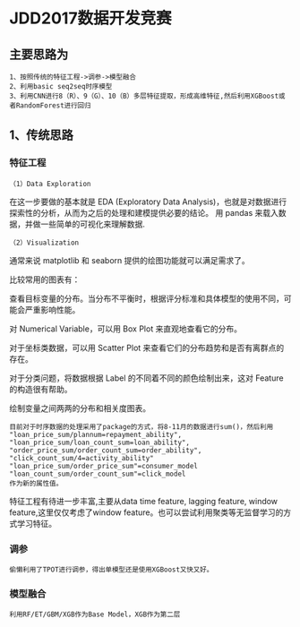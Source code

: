 # JDD2017数据开发竞赛

## 主要思路为

	1、按照传统的特征工程->调参->模型融合
	2、利用basic seq2seq时序模型
    3、利用CNN进行8（R）、9（G）、10（B）多层特征提取，形成高维特征,然后利用XGBoost或者RandomForest进行回归

## 1、传统思路
### 特征工程

	（1）Data Exploration

在这一步要做的基本就是 EDA (Exploratory Data Analysis)，也就是对数据进行探索性的分析，从而为之后的处理和建模提供必要的结论。
用 pandas 来载入数据，并做一些简单的可视化来理解数据.

	（2）Visualization
通常来说 matplotlib 和 seaborn 提供的绘图功能就可以满足需求了。

比较常用的图表有：

查看目标变量的分布。当分布不平衡时，根据评分标准和具体模型的使用不同，可能会严重影响性能。

对 Numerical Variable，可以用 Box Plot 来直观地查看它的分布。

对于坐标类数据，可以用 Scatter Plot 来查看它们的分布趋势和是否有离群点的存在。

对于分类问题，将数据根据 Label 的不同着不同的颜色绘制出来，这对 Feature 的构造很有帮助。

绘制变量之间两两的分布和相关度图表。

    目前对于时序数据的处理采用了package的方式，将8-11月的数据进行sum()，然后利用
    "loan_price_sum/plannum=repayment_ability",
    "loan_price_sum/loan_count_sum=loan_ability",
    "order_price_sum/order_count_sum=order_ability",
    "click_count_sum/4=activity_ability"
    "loan_price_sum/order_price_sum"=consumer_model
    "loan_count_sum/order_count_sum"=click_model
    作为新的属性值。
   特征工程有待进一步丰富,主要从data time feature, lagging feature, window feature,这里仅仅考虑了window feature。也可以尝试利用聚类等无监督学习的方式学习特征。

### 调参

	偷懒利用了TPOT进行调参，得出单模型还是使用XGBoost又快又好。

### 模型融合
	利用RF/ET/GBM/XGB作为Base Model，XGB作为第二层

